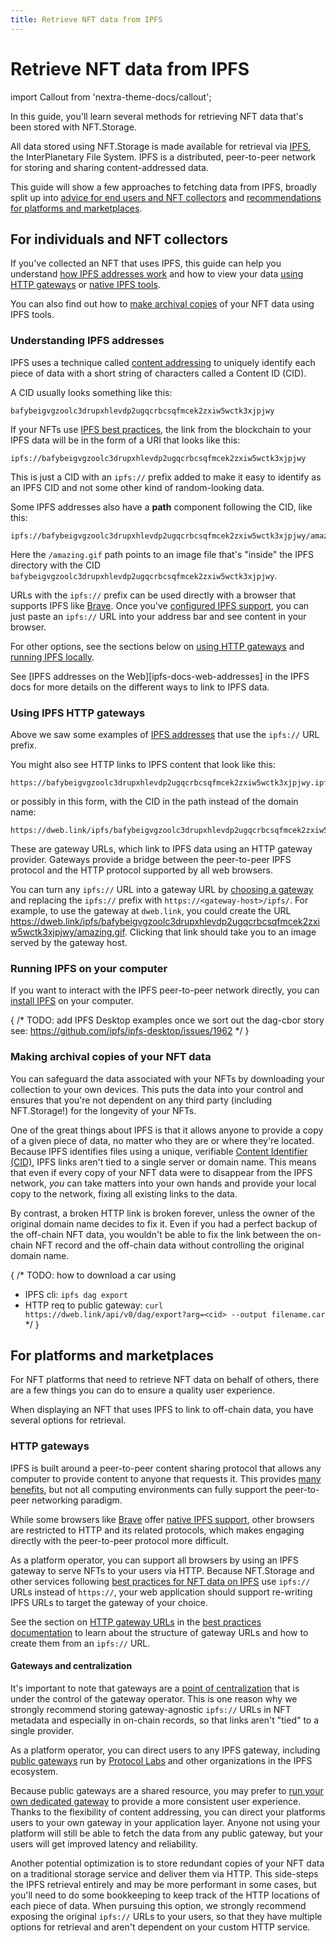 ```yaml
---
title: Retrieve NFT data from IPFS
---
```


# Retrieve NFT data from IPFS

import Callout from 'nextra-theme-docs/callout';

In this guide, you'll learn several methods for retrieving NFT data that's been stored with NFT.Storage.

All data stored using NFT.Storage is made available for retrieval via [IPFS](https://ipfs.io), the InterPlanetary File System. IPFS is a distributed, peer-to-peer network for storing and sharing content-addressed data. 

This guide will show a few approaches to fetching data from IPFS, broadly split up into [advice for end users and NFT collectors](#for-individuals-and-nft-collectors) and [recommendations for platforms and marketplaces](#for-platforms-and-marketplaces).

## For individuals and NFT collectors

If you've collected an NFT that uses IPFS, this guide can help you understand [how IPFS addresses work](#understanding-ipfs-addresses) and how to view your data [using HTTP gateways](#using-ipfs-http-gateways) or [native IPFS tools](#running-ipfs-on-your-computer).

You can also find out how to [make archival copies](#making-archival-copies-of-your-nft-data) of your NFT data using IPFS tools.

### Understanding IPFS addresses

IPFS uses a technique called [content addressing][ipfs-docs-concepts-cid] to uniquely identify each piece of data with a short string of characters called a Content ID (CID).

A CID usually looks something like this:

```
bafybeigvgzoolc3drupxhlevdp2ugqcrbcsqfmcek2zxiw5wctk3xjpjwy
```

If your NFTs use [IPFS best practices][ipfs-docs-nft-best-practices], the link from the blockchain to your IPFS data will be in the form of a URI that looks like this:

```
ipfs://bafybeigvgzoolc3drupxhlevdp2ugqcrbcsqfmcek2zxiw5wctk3xjpjwy
```

This is just a CID with an `ipfs://` prefix added to make it easy to identify as an IPFS CID and not some other kind of random-looking data.

Some IPFS addresses also have a **path** component following the CID, like this:

```
ipfs://bafybeigvgzoolc3drupxhlevdp2ugqcrbcsqfmcek2zxiw5wctk3xjpjwy/amazing.gif
```

Here the `/amazing.gif` path points to an image file that's "inside" the IPFS directory with the CID `bafybeigvgzoolc3drupxhlevdp2ugqcrbcsqfmcek2zxiw5wctk3xjpjwy`. 

URLs with the `ipfs://` prefix can be used directly with a browser that supports IPFS like [Brave](https://brave.com). Once you've [configured IPFS support][brave-ipfs], you can just paste an `ipfs://` URL into your address bar and see content in your browser.


For other options, see the sections below on [using HTTP gateways](#using-ipfs-http-gateways) and [running IPFS locally](#running-ipfs-on-your-computer).

<Callout emoji="💡">
See [IPFS addresses on the Web][ipfs-docs-web-addresses] in the IPFS docs for more details on the different ways to link to IPFS data.
</Callout>

### Using IPFS HTTP gateways

Above we saw some examples of [IPFS addresses](#understanding-ipfs-addresses) that use the `ipfs://` URL prefix.

You might also see HTTP links to IPFS content that look like this:

```
https://bafybeigvgzoolc3drupxhlevdp2ugqcrbcsqfmcek2zxiw5wctk3xjpjwy.ipfs.dweb.link
```

or possibly in this form, with the CID in the path instead of the domain name:

```
https://dweb.link/ipfs/bafybeigvgzoolc3drupxhlevdp2ugqcrbcsqfmcek2zxiw5wctk3xjpjwy
```

These are gateway URLs, which link to IPFS data using an HTTP gateway provider. Gateways provide a bridge between the peer-to-peer IPFS protocol and the HTTP protocol supported by all web browsers.

You can turn any `ipfs://` URL into a gateway URL by [choosing a gateway][public-gateway-checker] and replacing the `ipfs://` prefix with `https://<gateway-host>/ipfs/`. For example, to use the gateway at `dweb.link`, you could create the URL https://dweb.link/ipfs/bafybeigvgzoolc3drupxhlevdp2ugqcrbcsqfmcek2zxiw5wctk3xjpjwy/amazing.gif. Clicking that link should take you to an image served by the gateway host.

### Running IPFS on your computer

If you want to interact with the IPFS peer-to-peer network directly, you can [install IPFS][ipfs-docs-install] on your computer.

{ /* TODO: add IPFS Desktop examples once we sort out the dag-cbor story
     see: https://github.com/ipfs/ipfs-desktop/issues/1962
  */ }


### Making archival copies of your NFT data

You can safeguard the data associated with your NFTs by downloading your collection to your own devices. This puts the data into your control and ensures that you're not dependent on any third party (including NFT.Storage!) for the longevity of your NFTs.

One of the great things about IPFS is that it allows anyone to provide a copy of a given piece of data, no matter who they are or where they're located. Because IPFS identifies files using a unique, verifiable [Content Identifier (CID)][ipfs-docs-concepts-cid], IPFS links aren't tied to a single server or domain name. This means that even if every copy of your NFT data were to disappear from the IPFS network, _you_ can take matters into your own hands and provide your local copy to the network, fixing all existing links to the data.

By contrast, a broken HTTP link is broken forever, unless the owner of the original domain name decides to fix it. Even if you had a perfect backup of the off-chain NFT data, you wouldn't be able to fix the link between the on-chain NFT record and the off-chain data without controlling the original domain name.

{
  /*
  TODO: how to download a car using
  - IPFS cli: `ipfs dag export`
  - HTTP req to public gateway: `curl https://dweb.link/api/v0/dag/export?arg=<cid> --output filename.car`
  */
}

## For platforms and marketplaces

For NFT platforms that need to retrieve NFT data on behalf of others, there are a few things you can do to ensure a quality user experience.

When displaying an NFT that uses IPFS to link to off-chain data, you have several options for retrieval. 

### HTTP gateways

IPFS is built around a peer-to-peer content sharing protocol that allows any computer to provide content to anyone that requests it. This provides [many benefits][concepts-decentralized-storage], but not all computing environments can fully support the peer-to-peer networking paradigm. 

While some browsers like [Brave](https://brave.com) offer [native IPFS support][brave-ipfs], other browsers are restricted to HTTP and its related protocols, which makes engaging directly with the peer-to-peer protocol more difficult.

As a platform operator, you can support all browsers by using an IPFS gateway to serve NFTs to your users via HTTP. Because NFT.Storage and other services following [best practices for NFT data on IPFS][ipfs-docs-nft-best-practices] use `ipfs://` URLs instead of `https://`, your web application should support re-writing IPFS URLs to target the gateway of your choice.

See the section on [HTTP gateway URLs](https://docs.ipfs.io/how-to/best-practices-for-nft-data/#http-gateway-url) in the [best practices documentation][ipfs-docs-nft-best-practices] to learn about the structure of gateway URLs and how to create them from an `ipfs://` URL.

#### Gateways and centralization

It's important to note that gateways are a [point of centralization](https://docs.ipfs.io/concepts/ipfs-gateway/#centralization) that is under the control of the gateway operator. This is one reason why we strongly recommend storing gateway-agnostic `ipfs://` URLs in NFT metadata and especially in on-chain records, so that links aren't "tied" to a single provider.

As a platform operator, you can direct users to any IPFS gateway, including [public gateways][public-gateway-checker] run by [Protocol Labs](https://protocol.ai) and other organizations in the IPFS ecosystem.

Because public gateways are a shared resource, you may prefer to [run your own dedicated gateway](https://blog.stacktical.com/ipfs/gateway/dapp/2019/09/21/ipfs-server-google-cloud-platform.html) to provide a more consistent user experience. Thanks to the flexibility of content addressing, you can direct your platforms users to your own gateway in your application layer. Anyone not using your platform will still be able to fetch the data from any public gateway, but your users will get improved latency and reliability.

Another potential optimization is to store redundant copies of your NFT data on a traditional storage service and deliver them via HTTP. This side-steps the IPFS retrieval entirely and may be more performant in some cases, but you'll need to do some bookkeeping to keep track of the HTTP locations of each piece of data. When pursuing this option, we strongly recommend exposing the original `ipfs://` URLs to your users, so that they have multiple options for retrieval and aren't dependent on your custom HTTP service.

[ipfs-docs-concepts-cid]: https://docs.ipfs.io/concepts/content-addressing
[ipfs-docs-install]: https://docs.ipfs.io/install/
[ipfs-docs-nft-best-practices]: https://docs.ipfs.io/how-to/best-practices-for-nft-data/
[ipfs-docs-web-addresses]: https://docs.ipfs.io/how-to/address-ipfs-on-web/
[concepts-decentralized-storage]: ../concepts/decentralized-storage.md
[brave-ipfs]: https://brave.com/ipfs-support/
[public-gateway-checker]: https://ipfs.github.io/public-gateway-checker/
